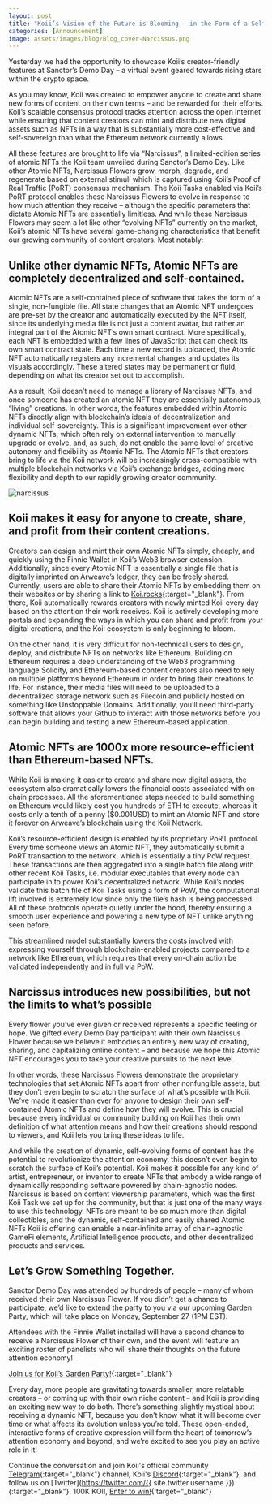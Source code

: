 ```yaml
---
layout: post
title: "Koii’s Vision of the Future is Blooming – in the Form of a Self-Contained, Evolving Atomic NFT"
categories: [Announcement]
image: assets/images/blog/Blog_cover-Narcissus.png
---
```


Yesterday we had the opportunity to showcase Koii’s creator-friendly features at Sanctor’s Demo Day – a virtual event geared towards rising stars within the crypto space.

As you may know, Koii was created to empower anyone to create and share new forms of content on their own terms – and be rewarded for their efforts. Koii’s scalable consensus protocol tracks attention across the open internet while ensuring that content creators can mint and distribute new digital assets such as NFTs in a way that is substantially more cost-effective and self-sovereign than what the Ethereum network currently allows.

All these features are brought to life via “Narcissus”, a limited-edition series of atomic NFTs the Koii team unveiled during Sanctor’s Demo Day. Like other Atomic NFTs, Narcissus Flowers grow, morph, degrade, and regenerate based on external stimuli which is captured using Koii’s Proof of Real Traffic (PoRT) consensus mechanism. The Koii Tasks enabled via Koii’s PoRT protocol enables these Narcissus Flowers to evolve in response to how much attention they receive – although the specific parameters that dictate Atomic NFTs are essentially limitless. And while these Narcissus Flowers may seem a lot like other “evolving NFTs” currently on the market, Koii’s atomic NFTs have several game-changing characteristics that benefit our growing community of content creators. Most notably:

## Unlike other dynamic NFTs, Atomic NFTs are completely decentralized and self-contained.

Atomic NFTs are a self-contained piece of software that takes the form of a single, non-fungible file. All state changes that an Atomic NFT undergoes are pre-set by the creator and automatically executed by the NFT itself, since its underlying media file is not just a content avatar, but rather an integral part of the Atomic NFT’s own smart contract. More specifically, each NFT is embedded with a few lines of JavaScript that can check its own smart contract state. Each time a new record is uploaded, the Atomic NFT automatically registers any incremental changes and updates its visuals accordingly. These altered states may be permanent or fluid, depending on what its creator set out to accomplish.

As a result, Koii doesn’t need to manage a library of Narcissus NFTs, and once someone has created an atomic NFT they are essentially autonomous, “living” creations. In other words, the features embedded within Atomic NFTs directly align with blockchain’s ideals of decentralization and individual self-sovereignty. This is a significant improvement over other dynamic NFTs, which often rely on external intervention to manually upgrade or evolve, and, as such, do not enable the same level of creative autonomy and flexibility as Atomic NFTs. The Atomic NFTs that creators bring to life via the Koii network will be increasingly cross-compatible with multiple blockchain networks via Koii’s exchange bridges, adding more flexibility and depth to our rapidly growing creator community.

![narcissus](assets/images/blog/Narcissus_Flower_Blog_body.gif)

## Koii makes it easy for anyone to create, share, and profit from their content creations.

Creators can design and mint their own Atomic NFTs simply, cheaply, and quickly using the Finnie Wallet in Koii’s Web3 browser extension. Additionally, since every Atomic NFT is essentially a single file that is digitally imprinted on Arweave’s ledger, they can be freely shared. Currently, users are able to share their Atomic NFTs by embedding them on their websites or by sharing a link to [Koi.rocks](http://koi.rocks){:target="\_blank"}. From there, Koii automatically rewards creators with newly minted Koii every day based on the attention their work receives. Koii is actively developing more portals and expanding the ways in which you can share and profit from your digital creations, and the Koii ecosystem is only beginning to bloom.

On the other hand, it is very difficult for non-technical users to design, deploy, and distribute NFTs on networks like Ethereum. Building on Ethereum requires a deep understanding of the Web3 programming language Solidity, and Ethereum-based content creators also need to rely on multiple platforms beyond Ethereum in order to bring their creations to life. For instance, their media files will need to be uploaded to a decentralized storage network such as Filecoin and publicly hosted on something like Unstoppable Domains. Additionally, you’ll need third-party software that allows your Github to interact with those networks before you can begin building and testing a new Ethereum-based application.

## Atomic NFTs are 1000x more resource-efficient than Ethereum-based NFTs.

While Koii is making it easier to create and share new digital assets, the ecosystem also dramatically lowers the financial costs associated with on-chain processes. All the aforementioned steps needed to build something on Ethereum would likely cost you hundreds of ETH to execute, whereas it costs only a tenth of a penny ($0.001USD) to mint an Atomic NFT and store it forever on Arweave’s blockchain using the Koii Network.

Koii’s resource-efficient design is enabled by its proprietary PoRT protocol. Every time someone views an Atomic NFT, they automatically submit a PoRT transaction to the network, which is essentially a tiny PoW request. These transactions are then aggregated into a single batch file along with other recent Koii Tasks, i.e. modular executables that every node can participate in to power Koii’s decentralized network. While Koii’s nodes validate this batch file of Koii Tasks using a form of PoW, the computational lift involved is extremely low since only the file’s hash is being processed. All of these protocols operate quietly under the hood, thereby ensuring a smooth user experience and powering a new type of NFT unlike anything seen before.

This streamlined model substantially lowers the costs involved with expressing yourself through blockchain-enabled projects compared to a network like Ethereum, which requires that every on-chain action be validated independently and in full via PoW.

## Narcissus introduces new possibilities, but not the limits to what’s possible

Every flower you’ve ever given or received represents a specific feeling or hope. We gifted every Demo Day participant with their own Narcissus Flower because we believe it embodies an entirely new way of creating, sharing, and capitalizing online content – and because we hope this Atomic NFT encourages you to take your creative pursuits to the next level.

In other words, these Narcissus Flowers demonstrate the proprietary technologies that set Atomic NFTs apart from other nonfungible assets, but they don’t even begin to scratch the surface of what’s possible with Koii. We’ve made it easier than ever for anyone to design their own self-contained Atomic NFTs and define how they will evolve. This is crucial because every individual or community building on Koii has their own definition of what attention means and how their creations should respond to viewers, and Koii lets you bring these ideas to life.

And while the creation of dynamic, self-evolving forms of content has the potential to revolutionize the attention economy, this doesn’t even begin to scratch the surface of Koii’s potential. Koii makes it possible for any kind of artist, entrepreneur, or inventor to create NFTs that embody a wide range of dynamically responding software powered by chain-agnostic nodes. Narcissus is based on content viewership parameters, which was the first Koii Task we set up for the community, but that is just one of the many ways to use this technology. NFTs are meant to be so much more than digital collectibles, and the dynamic, self-contained and easily shared Atomic NFTs Koii is offering can enable a near-infinite array of chain-agnostic GameFi elements, Artificial Intelligence products, and other decentralized products and services.

## Let’s Grow Something Together.

Sanctor Demo Day was attended by hundreds of people – many of whom received their own Narcissus Flower. If you didn’t get a chance to participate, we’d like to extend the party to you via our upcoming Garden Party, which will take place on Monday, September 27 (1PM EST).

Attendees with the Finnie Wallet installed will have a second chance to receive a Narcissus Flower of their own, and the event will feature an exciting roster of panelists who will share their thoughts on the future attention economy!

[Join us for Koii’s Garden Party!](https://www.eventbrite.ca/e/koiis-narcissus-garden-party-tickets-171527422137){:target="\_blank"}

Every day, more people are gravitating towards smaller, more relatable creators – or coming up with their own niche content – and Koii is providing an exciting new way to do both. There’s something slightly mystical about receiving a dynamic NFT, because you don’t know what it will become over time or what affects its evolution unless you’re told. These open-ended, interactive forms of creative expression will form the heart of tomorrow’s attention economy and beyond, and we’re excited to see you play an active role in it!

Continue the conversation and join Koii's official community [Telegram](https://t.me/joinchat/OEHs_8T9-8ZhZmU5){:target="\_blank"} channel, Koii's [Discord](https://discord.gg/koii-network){:target="\_blank"}, and follow us on [Twitter](https://twitter.com/{{ site.twitter.username }}){:target="\_blank"}. 100K KOII, [Enter to win!](https://gleam.io/c3Cwz/-welcome-to-the-koii-drop-){:target="\_blank"}

